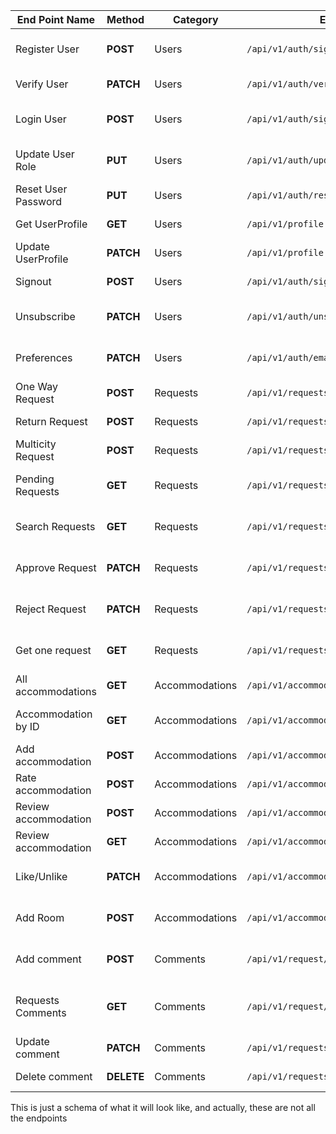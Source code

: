 | End Point Name       | Method     | Category       | EndPoint                                | Description                                  |
| -------------------- | ---------- | -------------- | --------------------------------------- | -------------------------------------------- |
| Register User        | **POST**   | Users          | `/api/v1/auth/signup`                   | This registers a users to the system         |
| Verify User          | **PATCH**  | Users          | `/api/v1/auth/verify?token=`            | User verify account                          |
| Login User           | **POST**   | Users          | `/api/v1/auth/sigin`                    | This signs in a user to the system           |
| Update User Role     | **PUT**    | Users          | `/api/v1/auth/updateRole`               | Manager can update user roles                |
| Reset User Password  | **PUT**    | Users          | `/api/v1/auth/resetPassword/{id}/token` | User reset Password                          |
| Get UserProfile      | **GET**    | Users          | `/api/v1/profile`                       | Gets the user profile                        |
| Update UserProfile   | **PATCH**  | Users          | `/api/v1/profile`                       | Updates user profile                         |
| Signout              | **POST**   | Users          | `/api/v1/auth/signout`                  | Logsout singed in user                       |
| Unsubscribe          | **PATCH**  | Users          | `/api/v1/auth/unsubscribe`              | Unsubscibe from email notifications          |
| Preferences          | **PATCH**  | Users          | `/api/v1/auth/email-preferences`        | Change email notification preferences        |
| One Way Request      | **POST**   | Requests       | `/api/v1/requests/oneway`               | Creates a oneway request                     |
| Return Request       | **POST**   | Requests       | `/api/v1/requests/oneway`               | Creates a oneway request                     |
| Multicity Request    | **POST**   | Requests       | `/api/v1/requests/multi_city`           | Creates a oneway request                     |
| Pending Requests     | **GET**    | Requests       | `/api/v1/requests/`                     | Manager get all pending requests             |
| Search Requests      | **GET**    | Requests       | `/api/v1/requests?{params}`             | Users can search through requests            |
| Approve Request      | **PATCH**  | Requests       | `/api/v1/requests/approve/{id}`         | Manager Approve request using Request Id     |
| Reject Request       | **PATCH**  | Requests       | `/api/v1/requests/reject/{id}`          | Manager Reject request using Request Id      |
| Get one request      | **GET**    | Requests       | `/api/v1/requests/{id}`                 | Manager and request owner can get it by id   |
| All accommodations   | **GET**    | Accommodations | `/api/v1/accommodations`                | Get all accommodations                       |
| Accommodation by ID  | **GET**    | Accommodations | `/api/v1/accommodations/{id}`           | Get accommodation by ID                      |
| Add accommodation    | **POST**   | Accommodations | `/api/v1/accommodations`                | Create accommodation                         |
| Rate accommodation   | **POST**   | Accommodations | `/api/v1/accommodations/{id}/ratings`   | Rate an accommodation                        |
| Review accommodation | **POST**   | Accommodations | `/api/v1/accommodations/{id}/feedback`  | Add feedback to accommodation                |
| Review accommodation | **GET**    | Accommodations | `/api/v1/accommodations/{id}/feedback`  | Get feedback to accommodation                |
| Like/Unlike          | **PATCH**  | Accommodations | `/api/v1/accommodations/{id}/like`      | User to like/unlike accommodation            |
| Add Room             | **POST**   | Accommodations | `/api/v1/accommodations/createrooms`    | Travel Admin to add rooms to accommodation   |
| Add comment          | **POST**   | Comments       | `/api/v1/request/{id}/comment`          | User can comment on Requests by Id           |
| Requests Comments    | **GET**    | Comments       | `/api/v1/request/{id}/comment`          | User get all comments they added to requests |
| Update comment       | **PATCH**  | Comments       | `/api/v1/requests/comments/{id}`        | User update comment by Id                    |
| Delete comment       | **DELETE** | Comments       | `/api/v1/requests/comments/{id}`        | User delete comment by Id                    |

This is just a schema of what it will look like, and actually, these are not all the endpoints
